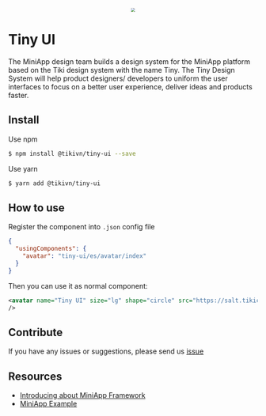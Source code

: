 <p align="center">
  <img src="https://salt.tikicdn.com/ts/miniapp/d6/21/86/89cc2b8a2f930bb5f0f269c0374a3230.png" style="zoom: 0.5;">
</p>

# Tiny UI

The MiniApp design team builds a design system for the MiniApp platform based on the Tiki design system with the name Tiny. The Tiny Design System will help product designers/ developers to uniform the user interfaces to focus on a better user experience, deliver ideas and products faster.

## Install

Use npm

```bash
$ npm install @tikivn/tiny-ui --save
```

Use yarn

```bash
$ yarn add @tikivn/tiny-ui
```

## How to use

Register the component into `.json` config file

```json
{
  "usingComponents": {
    "avatar": "tiny-ui/es/avatar/index"
  }
}
```

Then you can use it as normal component:

```xml
<avatar name="Tiny UI" size="lg" shape="circle" src="https://salt.tikicdn.com/ts/miniapp/d6/21/86/89cc2b8a2f930bb5f0f269c0374a3230.png"/>
/>
```

## Contribute

If you have any issues or suggestions, please send us [issue](https://github.com/tikivn/tiny-ui/issues)

## Resources

- [Introducing about MiniApp Framework](https://miniapp.tiki.vn/docs/framework/overview)
- [MiniApp Example](https://github.com/tikivn/miniapp-getting-started)

